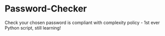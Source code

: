 # Password-Checker
Check your chosen password is compliant with complexity policy - 1st ever Python script, still learning!
